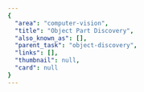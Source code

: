 ```yaml
---
{
  "area": "computer-vision",
  "title": "Object Part Discovery",
  "also_known_as": [],
  "parent_task": "object-discovery",
  "links": [],
  "thumbnail": null,
  "card": null
}
---
```


